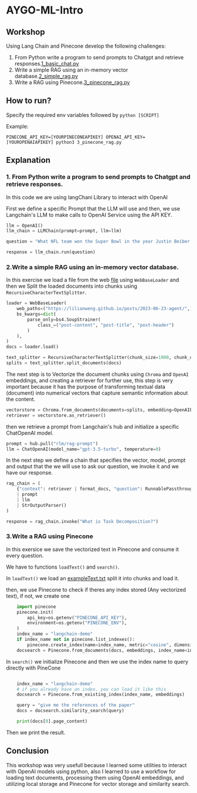 # AYGO-ML-Intro


## Workshop

Using Lang Chain and Pinecone develop the following challenges:

1. From Python write a program to send prompts to Chatgpt and retrieve responses.[1_basic_chat.py](1_basic_chat.py)
2. Write a simple RAG using an in-memory vector database.[2_simple_rag.py](2_simple_rag.py)
3. Write a RAG using Pinecone.[3_pinecone_rag.py](3_pinecone_rag.py)

## How to run?
Specify the required env variables followed by ```python [SCRIPT]```

Example:

```shell
PINECONE_API_KEY=[YOURPINECONEAPIKEY] OPENAI_API_KEY=[YOUROPENAIAPIKEY] python3 3_pinecone_rag.py
```

## Explanation 

### 1. From Python write a program to send prompts to Chatgpt and retrieve responses.

In this code we are using langChani Library to interact with OpenAI

First we define a specific Prompt that the LLM will use and then, we use Langchain's LLM to make calls to OpenAI Service using the API KEY.
```python
llm = OpenAI()
llm_chain = LLMChain(prompt=prompt, llm=llm)

question = "What NFL team won the Super Bowl in the year Justin Beiber was born?"

response = llm_chain.run(question)
```


### 2.Write a simple RAG using an in-memory vector database.

In this exercise we load a file from the web [file]("https://lilianweng.github.io/posts/2023-06-23-agent/") using ```WebBaseLoader``` and then 
we Split the loaded documents into chunks using ```RecursiveCharacterTextSplitter```.

```python
loader = WebBaseLoader(
    web_paths=("https://lilianweng.github.io/posts/2023-06-23-agent/",),
    bs_kwargs=dict(
        parse_only=bs4.SoupStrainer(
            class_=("post-content", "post-title", "post-header")
        )
    ),
)
docs = loader.load()

text_splitter = RecursiveCharacterTextSplitter(chunk_size=1000, chunk_overlap=200)
splits = text_splitter.split_documents(docs)

```

The next step is to Vectorize the document chunks using ```Chroma``` and ```OpenAI``` embeddings, and creating a retriever for further use,
this step is very important because it has the purpose of transforming textual data (document) into numerical vectors that capture semantic information about the content.
```python
vectorstore = Chroma.from_documents(documents=splits, embedding=OpenAIEmbeddings())
retriever = vectorstore.as_retriever()
```

then we retrieve a prompt from Langchain's hub and initialize a specific ChatOpenAI model.
```python
prompt = hub.pull("rlm/rag-prompt")
llm = ChatOpenAI(model_name="gpt-3.5-turbo", temperature=0)
```

In the next step we define a chain that specifies the vector, model, prompt and output that the we will use to ask our question, we invoke it and we have our response. 
```python
rag_chain = (
    {"context": retriever | format_docs, "question": RunnablePassthrough()}
    | prompt
    | llm
    | StrOutputParser()
)

response = rag_chain.invoke("What is Task Decomposition?")
```

### 3.Write a RAG using Pinecone

In this exersice we save the vectorized text in Pinecone and consume it every question.

We have to functions ```loadText()``` and ```search()```.

In ```loadText()``` we load an [exampleText.txt](exampleText.txt) split it into chunks and load it.

then, we use Pinecone to check if theres any index stored (Any vectorized text), if not, we create one
```python
    import pinecone
    pinecone.init(
        api_key=os.getenv("PINECONE_API_KEY"),
        environment=os.getenv("PINECONE_ENV"),
    )
    index_name = "langchain-demo"
    if index_name not in pinecone.list_indexes():
        pinecone.create_index(name=index_name, metric="cosine", dimension=1536)
    docsearch = Pinecone.from_documents(docs, embeddings, index_name=index_name)
```

In ```search()``` we initialize Pinecone and then we use the index name to query directly with PineCone
```python

    index_name = "langchain-demo"
    # if you already have an index, you can load it like this
    docsearch = Pinecone.from_existing_index(index_name, embeddings)

    query = "give me the references of the paper"
    docs = docsearch.similarity_search(query)

    print(docs[0].page_content)
```

Then we print the result.

## Conclusion

This workshop was very usefull because I learned some utilities to interact with OpenAI models using python, also
I learned to use a workflow for loading text documents, processing them using OpenAI embeddings, and utilizing local storage and Pinecone for vector storage and similarity search. 



